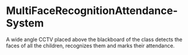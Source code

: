 # MultiFaceRecognitionAttendance-System
A wide angle CCTV placed above the blackboard of the class detects the faces of all the children, recognizes them and marks their attendance.
